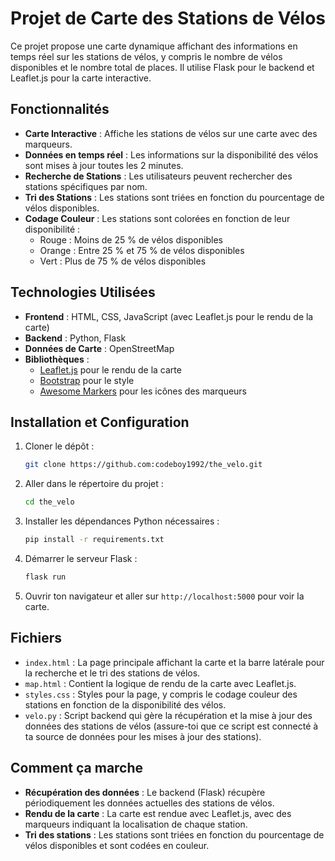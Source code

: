 # Projet de Carte des Stations de Vélos

Ce projet propose une carte dynamique affichant des informations en temps réel sur les stations de vélos, y compris le nombre de vélos disponibles et le nombre total de places. Il utilise Flask pour le backend et Leaflet.js pour la carte interactive.

## Fonctionnalités

- **Carte Interactive** : Affiche les stations de vélos sur une carte avec des marqueurs.
- **Données en temps réel** : Les informations sur la disponibilité des vélos sont mises à jour toutes les 2 minutes.
- **Recherche de Stations** : Les utilisateurs peuvent rechercher des stations spécifiques par nom.
- **Tri des Stations** : Les stations sont triées en fonction du pourcentage de vélos disponibles.
- **Codage Couleur** : Les stations sont colorées en fonction de leur disponibilité :
  - Rouge : Moins de 25 % de vélos disponibles
  - Orange : Entre 25 % et 75 % de vélos disponibles
  - Vert : Plus de 75 % de vélos disponibles

## Technologies Utilisées

- **Frontend** : HTML, CSS, JavaScript (avec Leaflet.js pour le rendu de la carte)
- **Backend** : Python, Flask
- **Données de Carte** : OpenStreetMap
- **Bibliothèques** :
  - [Leaflet.js](https://leafletjs.com/) pour le rendu de la carte
  - [Bootstrap](https://getbootstrap.com/) pour le style
  - [Awesome Markers](https://github.com/lvoogdt/Leaflet.awesome-markers) pour les icônes des marqueurs

## Installation et Configuration

1. Cloner le dépôt :
    ```bash
    git clone https://github.com:codeboy1992/the_velo.git
    ```
2. Aller dans le répertoire du projet :
    ```bash
    cd the_velo
    ```
3. Installer les dépendances Python nécessaires :
    ```bash
    pip install -r requirements.txt
    ```
4. Démarrer le serveur Flask :
    ```bash
    flask run
    ```

5. Ouvrir ton navigateur et aller sur `http://localhost:5000` pour voir la carte.

## Fichiers

- `index.html` : La page principale affichant la carte et la barre latérale pour la recherche et le tri des stations de vélos.
- `map.html` : Contient la logique de rendu de la carte avec Leaflet.js.
- `styles.css` : Styles pour la page, y compris le codage couleur des stations en fonction de la disponibilité des vélos.
- `velo.py` : Script backend qui gère la récupération et la mise à jour des données des stations de vélos (assure-toi que ce script est connecté à ta source de données pour les mises à jour des stations).

## Comment ça marche

- **Récupération des données** : Le backend (Flask) récupère périodiquement les données actuelles des stations de vélos.
- **Rendu de la carte** : La carte est rendue avec Leaflet.js, avec des marqueurs indiquant la localisation de chaque station.
- **Tri des stations** : Les stations sont triées en fonction du pourcentage de vélos disponibles et sont codées en couleur.
